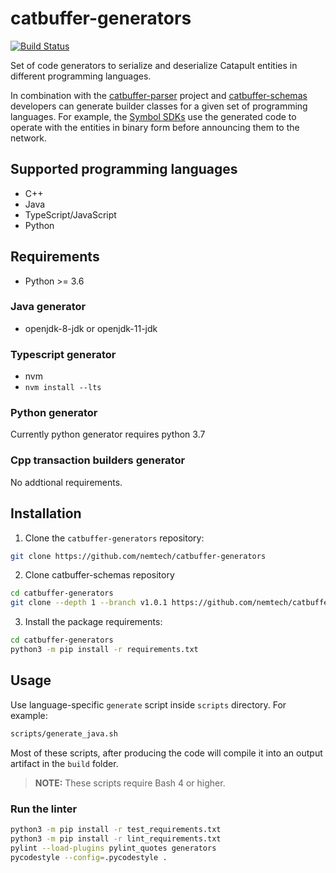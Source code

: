 # catbuffer-generators

[![Build Status](https://api.travis-ci.com/nemtech/catbuffer-generators.svg?branch=main)](https://travis-ci.com/nemtech/catbuffer-generators)

Set of code generators to serialize and deserialize Catapult entities in different programming languages.

In combination with the [catbuffer-parser](https://github.com/nemtech/catbuffer-parser) project and [catbuffer-schemas](https://github.com/nemtech/catbuffer-schemas) developers can generate builder classes for a given set of programming languages. For example, the [Symbol SDKs](https://nemtech.github.io/sdk) use the generated code to operate with the entities in binary form before announcing them to the network.

## Supported programming languages

- C++
- Java
- TypeScript/JavaScript
- Python

## Requirements

- Python >= 3.6

### Java generator

-  openjdk-8-jdk or openjdk-11-jdk

### Typescript generator

- nvm
- `nvm install --lts`

### Python generator

Currently python generator requires python 3.7

### Cpp transaction builders generator

No addtional requirements.

## Installation

1. Clone the ``catbuffer-generators`` repository:

```bash
git clone https://github.com/nemtech/catbuffer-generators
```

2. Clone catbuffer-schemas repository

```bash
cd catbuffer-generators
git clone --depth 1 --branch v1.0.1 https://github.com/nemtech/catbuffer-schemas.git 
```

3. Install the package requirements:

```bash
cd catbuffer-generators
python3 -m pip install -r requirements.txt
```

## Usage

Use language-specific `generate` script inside `scripts` directory. For example:

```bash
scripts/generate_java.sh
```

Most of these scripts, after producing the code will compile it into an output artifact in the ``build`` folder.

> **NOTE:**
> These scripts require Bash 4 or higher.

### Run the linter

```bash
python3 -m pip install -r test_requirements.txt
python3 -m pip install -r lint_requirements.txt
pylint --load-plugins pylint_quotes generators
pycodestyle --config=.pycodestyle .
```

